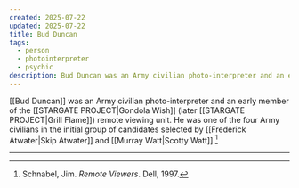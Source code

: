 ```yaml
---
created: 2025-07-22
updated: 2025-07-22
title: Bud Duncan
tags:
  - person
  - photointerpreter
  - psychic
description: Bud Duncan was an Army civilian photo-interpreter and an early member of the Stargate Project's remote viewing unit.
---
```


[[Bud Duncan]] was an Army civilian photo-interpreter and an early member of the [[STARGATE PROJECT|Gondola Wish]] (later [[STARGATE PROJECT|Grill Flame]]) remote viewing unit. He was one of the four Army civilians in the initial group of candidates selected by [[Frederick Atwater|Skip Atwater]] and [[Murray Watt|Scotty Watt]].[^1]

---

[^1]: Schnabel, Jim. *Remote Viewers*. Dell, 1997.